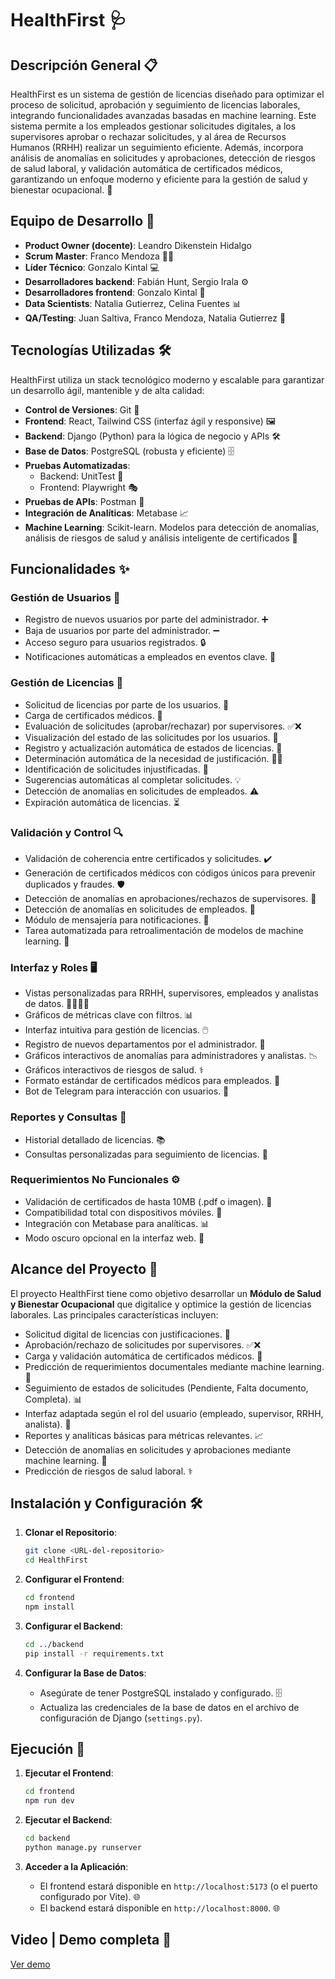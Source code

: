 # HealthFirst 🩺

## Descripción General 📋

HealthFirst es un sistema de gestión de licencias diseñado para optimizar el proceso de solicitud, aprobación y seguimiento de licencias laborales, integrando funcionalidades avanzadas basadas en machine learning. Este sistema permite a los empleados gestionar solicitudes digitales, a los supervisores aprobar o rechazar solicitudes, y al área de Recursos Humanos (RRHH) realizar un seguimiento eficiente. Además, incorpora análisis de anomalías en solicitudes y aprobaciones, detección de riesgos de salud laboral, y validación automática de certificados médicos, garantizando un enfoque moderno y eficiente para la gestión de salud y bienestar ocupacional. 🌟

## Equipo de Desarrollo 👥
- **Product Owner (docente)**: Leandro Dikenstein Hidalgo
- **Scrum Master**: Franco Mendoza 🧑‍💼
- **Líder Técnico**: Gonzalo Kintal 💻
- **Desarrolladores backend**: Fabián Hunt, Sergio Irala ⚙️
- **Desarrolladores frontend**: Gonzalo Kintal 🎨
- **Data Scientists**: Natalia Gutierrez, Celina Fuentes 📊
- **QA/Testing**: Juan Saltiva, Franco Mendoza, Natalia Gutierrez 🧪

## Tecnologías Utilizadas 🛠️

HealthFirst utiliza un stack tecnológico moderno y escalable para garantizar un desarrollo ágil, mantenible y de alta calidad:

- **Control de Versiones**: Git 📜
- **Frontend**: React, Tailwind CSS (interfaz ágil y responsive) 🖼️
- **Backend**: Django (Python) para la lógica de negocio y APIs 🛠️
- **Base de Datos**: PostgreSQL (robusta y eficiente) 🗄️
- **Pruebas Automatizadas**:
  - Backend: UnitTest 🧪
  - Frontend: Playwright 🎭
- **Pruebas de APIs**: Postman 📡
- **Integración de Analíticas**: Metabase 📈
- **Machine Learning**: Scikit-learn. Modelos para detección de anomalías, análisis de riesgos de salud y análisis inteligente de certificados 🤖

## Funcionalidades ✨

### Gestión de Usuarios 👤

- Registro de nuevos usuarios por parte del administrador. ➕
- Baja de usuarios por parte del administrador. ➖
- Acceso seguro para usuarios registrados. 🔒
- Notificaciones automáticas a empleados en eventos clave. 📩

### Gestión de Licencias 📅

- Solicitud de licencias por parte de los usuarios. 📝
- Carga de certificados médicos. 📄
- Evaluación de solicitudes (aprobar/rechazar) por supervisores. ✅❌
- Visualización del estado de las solicitudes por los usuarios. 👀
- Registro y actualización automática de estados de licencias. 🔄
- Determinación automática de la necesidad de justificación. 🕵️‍♂️
- Identificación de solicitudes injustificadas. 🚩
- Sugerencias automáticas al completar solicitudes. 💡
- Detección de anomalías en solicitudes de empleados. ⚠️
- Expiración automática de licencias. ⏳

### Validación y Control 🔍

- Validación de coherencia entre certificados y solicitudes. ✔️
- Generación de certificados médicos con códigos únicos para prevenir duplicados y fraudes. 🛡️
- Detección de anomalías en aprobaciones/rechazos de supervisores. 🚨
- Detección de anomalías en solicitudes de empleados. 🚨
- Módulo de mensajería para notificaciones. 💬
- Tarea automatizada para retroalimentación de modelos de machine learning. 🔄

### Interfaz y Roles 🖥️

- Vistas personalizadas para RRHH, supervisores, empleados y analistas de datos. 👩‍💼👨‍💻
- Gráficos de métricas clave con filtros. 📊
- Interfaz intuitiva para gestión de licencias. 🖱️
- Registro de nuevos departamentos por el administrador. 🏢
- Gráficos interactivos de anomalías para administradores y analistas. 📉
- Gráficos interactivos de riesgos de salud. ⚕️
- Formato estándar de certificados médicos para empleados. 📜
- Bot de Telegram para interacción con usuarios. 🤖

### Reportes y Consultas 📑

- Historial detallado de licencias. 📚
- Consultas personalizadas para seguimiento de licencias. 🔎

### Requerimientos No Funcionales ⚙️

- Validación de certificados de hasta 10MB (.pdf o imagen). 📂
- Compatibilidad total con dispositivos móviles. 📱
- Integración con Metabase para analíticas. 📊
- Modo oscuro opcional en la interfaz web. 🌙

## Alcance del Proyecto 🎯

El proyecto HealthFirst tiene como objetivo desarrollar un **Módulo de Salud y Bienestar Ocupacional** que digitalice y optimice la gestión de licencias laborales. Las principales características incluyen:

- Solicitud digital de licencias con justificaciones. 📝
- Aprobación/rechazo de solicitudes por supervisores. ✅❌
- Carga y validación automática de certificados médicos. 📄
- Predicción de requerimientos documentales mediante machine learning. 🤖
- Seguimiento de estados de solicitudes (Pendiente, Falta documento, Completa). 📊
- Interfaz adaptada según el rol del usuario (empleado, supervisor, RRHH, analista). 👥
- Reportes y analíticas básicas para métricas relevantes. 📈
- Detección de anomalías en solicitudes y aprobaciones mediante machine learning. 🚨
- Predicción de riesgos de salud laboral. ⚕️

## Instalación y Configuración 🛠️

1. **Clonar el Repositorio**:

   ```bash
   git clone <URL-del-repositorio>
   cd HealthFirst
   ```

2. **Configurar el Frontend**:

   ```bash
   cd frontend
   npm install
   ```

3. **Configurar el Backend**:

   ```bash
   cd ../backend
   pip install -r requirements.txt
   ```

4. **Configurar la Base de Datos**:

   - Asegúrate de tener PostgreSQL instalado y configurado. 🗄️
   - Actualiza las credenciales de la base de datos en el archivo de configuración de Django (`settings.py`).

## Ejecución 🚀

1. **Ejecutar el Frontend**:

   ```bash
   cd frontend
   npm run dev
   ```

2. **Ejecutar el Backend**:

   ```bash
   cd backend
   python manage.py runserver
   ```

3. **Acceder a la Aplicación**:

   - El frontend estará disponible en `http://localhost:5173` (o el puerto configurado por Vite). 🌐
   - El backend estará disponible en `http://localhost:8000`. 🌐

## Video | Demo completa 🎥
[Ver demo](https://youtu.be/FeHlJV5aQow)
